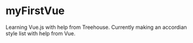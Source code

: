 # myFirstVue

Learning Vue.js with help from Treehouse. Currently making an accordian style list with help from Vue.
